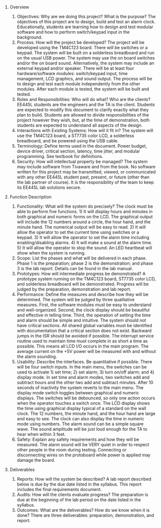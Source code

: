 1. Overview
    1. Objectives: Why are we doing this project? What is the purpose?
		The objectives of this project are to design, build and test an alarm clock. Educationally, students are learning how to design and test modular software and how to perform switch/keypad input in the background.
    2. Process: How will the project be developed?
The project will be developed using the TM4C123 board. There will be switches or a keypad. The system will be built on a solderless breadboard and run on the usual USB power. The system may use the on board switches and/or the on board sound. Alternatively, the system may include an external keypad and/or speaker. There will be at least four hardware/software modules: switch/keypad input, time management, LCD graphics, and sound output. The process will be to design and test each module independently from the other modules. After each module is tested, the system will be built and tested.
    3. Roles and Responsibilities: Who will do what?  Who are the clients?
EE445L students are the engineers and the TA is the client. Students are expected to modify this document to clarify exactly what they plan to build. Students are allowed to divide responsibilities of the project however they wish, but, at the time of demonstration, both students are expected to understand all aspects of the design.
    4. Interactions with Existing Systems: How will it fit in?
The system will use the TM4C123 board, a ST7735 color LCD, a solderless breadboard, and be powered using the USB cable.
    5. Terminology: Define terms used in the document.
Power budget, device driver, critical section, latency, time jitter, and modular programming. See textbook for definitions.
    6. Security: How will intellectual property be managed?
The system may include software from Tivaware and from the book. No software written for this project may be transmitted, viewed, or communicated with any other EE445L student past, present, or future (other than the lab partner of course). It is the responsibility of the team to keep its EE445L lab solutions secure.

2. Function Description
    1. Functionality: What will the system do precisely?
The clock must be able to perform five functions. 1) It will display hours and minutes in both graphical and numeric forms on the LCD. The graphical output will include the 12 numbers around a circle, the hour hand, and the minute hand. The numerical output will be easy to read. 2) It will allow the operator to set the current time using switches or a keypad. 3) It will allow the operator to set the alarm time including enabling/disabling alarms. 4) It will make a sound at the alarm time. 5) It will allow the operator to stop the sound. An LED heartbeat will show when the system is running.
    2. Scope: List the phases and what will be delivered in each phase.
Phase 1 is the preparation; phase 2 is the demonstration; and phase 3 is the lab report. Details can be found in the lab manual.
    3. Prototypes: How will intermediate progress be demonstrated?
A prototype system running on the TM4C123 board, ST7735 color LCD, and solderless breadboard will be demonstrated. Progress will be judged by the preparation, demonstration and lab report.
    4. Performance: Define the measures and describe how they will be determined.
The system will be judged by three qualitative measures. First, the software modules must be easy to understand and well-organized. Second, the clock display should be beautiful and effective in telling time. Third, the operation of setting the time and alarm should be simple and intuitive. The system should not have critical sections. All shared global variables must be identified with documentation that a critical section does not exist. Backward jumps in the ISR should be avoided if possible. The interrupt service routine used to maintain time must complete in as short a time as possible. This means all LCD I/O occurs in the main program. The average current on the +5V power will be measured with and without the alarm sounding.
    5. Usability: Describe the interfaces. Be quantitative if possible.
There will be four switch inputs. In the main menu, the switches can be used to activate 1) set time; 2) set alarm; 3) turn on/off alarm; and 4) display mode. In set time and alarm modes, two switches add and subtract hours and the other two add and subtract minutes. After 10 seconds of inactivity the system reverts to the main menu. The display mode switch toggles between graphical and numeric displays. The switches will be debounced, so only one action occurs when the operator touches a switch once.
The LCD display shows the time using graphical display typical of a standard on the wall clock. The 12 numbers, the minute hand, and the hour hand are large and easy to see. The clock can also display the time in numeric mode using numbers.
The alarm sound can be a simple square wave. The sound amplitude will be just loud enough for the TA to hear when within 3 feet.
    6. Safety: Explain any safety requirements and how they will be measured.
​The alarm sound will be VERY quiet in order to respect other people in the room during testing. Connecting or disconnecting wires on the protoboard while power is applied may damage the board.
 
3. Deliverables
    1. Reports: How will the system be described?
A lab report described below is due by the due date listed in the syllabus. This report includes the final requirements document.
    2. Audits: How will the clients evaluate progress?
The preparation is due at the beginning of the lab period on the date listed in the syllabus.
    3. Outcomes: What are the deliverables? How do we know when it is done?
There are three deliverables: preparation, demonstration, and report.
